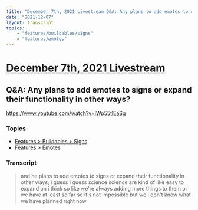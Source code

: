 ```yaml
---
title: "December 7th, 2021 Livestream Q&A: Any plans to add emotes to signs or expand their functionality in other ways?"
date: "2021-12-07"
layout: transcript
topics:
    - "features/buildables/signs"
    - "features/emotes"
---
```

# [December 7th, 2021 Livestream](../2021-12-07.md)
## Q&A: Any plans to add emotes to signs or expand their functionality in other ways?
https://www.youtube.com/watch?v=IWp55tlEaSg

### Topics
* [Features > Buildables > Signs](../topics/features/buildables/signs.md)
* [Features > Emotes](../topics/features/emotes.md)

### Transcript

> and he plans to add emotes to signs or expand their functionality in other ways, i guess i guess science science are kind of like easy to expand on i think so like we're always adding more things to them or we have at least so far so it's not impossible but we i don't know what we have planned right now
